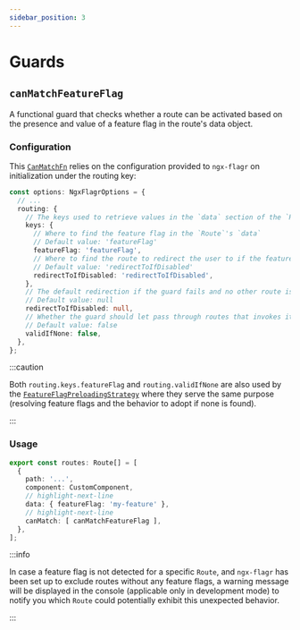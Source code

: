 ```yaml
---
sidebar_position: 3
---
```


# Guards

## `canMatchFeatureFlag`

A functional guard that checks whether a route can be activated based on the
presence and value of a feature flag in the route's data object.

### Configuration

This [`CanMatchFn`](https://angular.io/api/router/CanMatchFn) relies on the
configuration provided to `ngx-flagr` on initialization under the routing key:

```ts
const options: NgxFlagrOptions = {
  // ...
  routing: {
    // The keys used to retrieve values in the `data` section of the `Route`
    keys: {
      // Where to find the feature flag in the `Route`'s `data`
      // Default value: 'featureFlag'
      featureFlag: 'featureFlag',
      // Where to find the route to redirect the user to if the feature flag is disabled
      // Default value: 'redirectToIfDisabled'
      redirectToIfDisabled: 'redirectToIfDisabled',
    },
    // The default redirection if the guard fails and no other route is defined at the route-level
    // Default value: null
    redirectToIfDisabled: null,
    // Whether the guard should let pass through routes that invokes it but without providing feature flags
    // Default value: false
    validIfNone: false,
  },
};
```

:::caution

Both `routing.keys.featureFlag` and `routing.validIfNone` are also used by the
[`FeatureFlagPreloadingStrategy`](./preloading-strategies#featureflagpreloadingstrategy)
where they serve the same purpose (resolving feature flags and the behavior to
adopt if none is found).

:::

### Usage

```ts
export const routes: Route[] = [
  {
    path: '...',
    component: CustomComponent,
    // highlight-next-line
    data: { featureFlag: 'my-feature' },
    // highlight-next-line
    canMatch: [ canMatchFeatureFlag ],
  },
];
```

:::info

In case a feature flag is not detected for a specific `Route`, and `ngx-flagr`
has been set up to exclude routes without any feature flags, a warning message
will be displayed in the console (applicable only in development mode) to notify
you which `Route` could potentially exhibit this unexpected behavior.

:::
